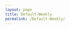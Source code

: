 ```yaml
---
layout: page
title: Default-Weekly
permalink: /Default-Weekly/
---
```


<br>
<br>
<div id="output"></div>
<!-- Load Babel -->
<script src="https://unpkg.com/babel-standalone@6/babel.min.js"></script>
<!-- Your custom script here -->
<script type="text/babel">

	var list = ["AAPL","ACB","AMD","APOG","APPS","ARE","ATHM","BABA","BRC","BYND","CGC","CHKP","COST","CRM","CRWD","DFS","DIS","DLTR","DOCU","FB","FDX","FSLR","FTNT","GLD","GM","GOOG","IWM","JD","KMX","KSS","LK","LYFT","MDB","MLHR","MSFT","NFLX","NIO","NLOK","NVDA","PCG","PINS","PM","ROKU","SHOP","SNAP","SPOT","SPY","TEAM","TEVA","TIF","TLT","TSCO","TSLA","TSM","TUFN","TWLO","TWTR","UBER","UGAZ","WORK","XLF","Z","ZM","ZS"]

var i;

var text = ""

for (i = 0; i < list.length; i++) {
    text +=   `<img src="https://finviz.com/chart.ashx?t=${list[i]}&ty=c&ta=0&p=w&s=l">


    <br>`
  
}


document.getElementById('output').innerHTML = text;
</script>
<style type="text/css">
			#output {
			margin: 0 auto;
			text-align: center;
		}

</style>



